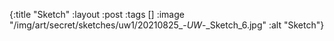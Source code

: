 {:title "Sketch"
 :layout :post
 :tags []
 :image "/img/art/secret/sketches/uw1/20210825_-_UW_-_Sketch_6.jpg"
 :alt "Sketch"}
